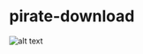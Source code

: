 # pirate-download
![alt text](https://github.com/Pinperepette/pirate-youtube-download/blob/master/Schermata%202017-11-23%20alle%2021.15.10.png)

